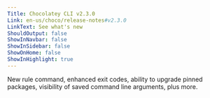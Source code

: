 ```yaml
---
Title: Chocolatey CLI v2.3.0
Link: en-us/choco/release-notes#v2.3.0
LinkText: See what's new
ShouldOutput: false
ShowInNavbar: false
ShowInSidebar: false
ShowOnHome: false
ShowInHighlight: true
---
```


New rule command, enhanced exit codes, ability to upgrade pinned packages, visibility of saved command line arguments, plus more.
